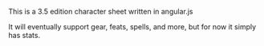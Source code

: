 This is a 3.5 edition character sheet written in angular.js

It will eventually support gear, feats, spells, and more, but for now it simply has stats.

